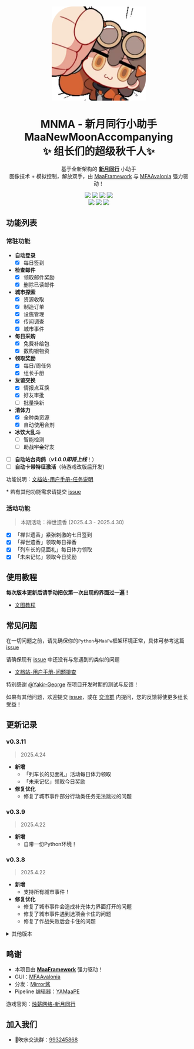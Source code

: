 <!-- markdownlint-disable MD033 MD041 -->
<p align="center">
  <img alt="LOGO" src="./logo.png" width="256" height="256" />
</p>

<div align="center">

# MNMA - 新月同行小助手</br>MaaNewMoonAccompanying</br>✨ 组长们的超级秋千人✨ 

基于全新架构的 [**新月同行**](https://xytx.firewick.net/home) 小助手<br/>图像技术 + 模拟控制，解放双手，由 [MaaFramework](https://github.com/MaaXYZ/MaaFramework) 与 [MFAAvalonia](https://github.com/SweetSmellFox/MFAAvalonia) 强力驱动！

<p align="center">
  <img src="https://img.shields.io/badge/Python-3776AB?logo=python&logoColor=white">
  <img src="https://img.shields.io/badge/Pipeline-%23454545?logo=paddypower&logoColor=%23FFFFFF">
  <img src="https://img.shields.io/badge/platform-Windows%20%7C%20Linux%20%7C%20macOS-blueviolet">
  <img src="https://img.shields.io/badge/proxy-Mirror酱-8fbd08?logo=&logoColor=white&url=https://mirrorchyan.com/zh/projects?rid=MNMA">
  <br/>
  <!-- <img src="https://img.shields.io/github/license/kqcoxn/MaaNewMoonAccompanying"> -->
  <img src="https://img.shields.io/github/commit-activity/m/kqcoxn/MaaNewMoonAccompanying">
  <img src="https://img.shields.io/github/stars/kqcoxn/MaaNewMoonAccompanying?style=social">
  <img src="https://img.shields.io/badge/QGroup-993245868-0e80c1?logo=qq&logoColor=white&url=http://qm.qq.com/cgi-bin/qm/qr?_wv=1027&k=VMC132QhbMDLi5U62MlDRvtCMj9WOXRr&authKey=yJNKO4sQ%2BBFHpBCLSSEvVOAyz%2FPjknNSl70W3ugg2%2BpELnKmEiHamj1emJMWcLwQ&noverify=0&group_code=993245868">
</p>

</div>

## 功能列表

### 常驻功能

- **自动登录**
  - [x] 每日签到
- **检查邮件**
  - [x] 领取邮件奖励
  - [x] 删除已读邮件
- **城市探索**
  - [x] 资源收取
  - [x] 制造订单
  - [x] 设施管理
  - [x] 传闻调查
  - [x] 城市事件
- **每日采购**
  - [x] 免费补给包
  - [x] 数构银物资
- **领取奖励**
  - [x] 每日/周任务
  - [x] 组长手册
- **友谊交换**
  - [x] 情报点互换
  - [x] 好友审批
  - [ ] 批量换新
- **清体力**
  - [x] 全种类资源
  - [x] 自动使用合剂
- **冰饮大乱斗**
  - [ ] 智能检测
  - [ ] 助战~~牢金~~好友
- [ ] **自动站台肉鸽**（_**v1.0.0即将上线**_！）
- [ ] **自动卡带特征激活**（待游戏改版后开发）

功能说明：[文档站-用户手册-任务说明](https://docs.codax.site/mnma/docs/users/funcs.html#%E4%BB%BB%E5%8A%A1%E8%AF%B4%E6%98%8E)

\* 若有其他功能需求请提交 [issue](https://github.com/kqcoxn/MaaNewMoonAccompanying/issues?q=is%3Aissue)

### 活动功能

> 本期活动：禅世遗香 (2025.4.3 - 2025.4.30)

- [x] 「禅世遗香」~~紧张刺激的~~七日签到
- [x] 「禅世遗香」领取每日禅香
- [x] 「列车长的见面礼」每日体力领取
- [x] 「未来记忆」领取今日奖励

<!-- <details>
<summary>往期活动</summary>

</details> -->

## 使用教程

**每次版本更新后请手动把仅第一次出现的界面过一遍！**

- [文图教程](https://docs.codax.site/mnma/docs/users/start.html)

## 常见问题

在一切问题之前，请先确保你的`Python`与`MaaFw`框架环境正常，具体可参考这篇 [issue](https://github.com/kqcoxn/MaaNewMoonAccompanying/issues/4)

请确保现有 [issue](https://github.com/kqcoxn/MaaNewMoonAccompanying/issues?q=is%3Aissue) 中还没有与您遇到的类似的问题

- [文档站-用户手册-问题排查](https://docs.codax.site/mnma/docs/users/errors.html)

特别感谢 [@Yakir-George](https://github.com/Yakir-George) 在项目开发时期的测试与反馈！

如果有其他问题，欢迎提交 [issue](https://github.com/kqcoxn/MaaNewMoonAccompanying/issues?q=is%3Aissue)，或在 [交流群](http://qm.qq.com/cgi-bin/qm/qr?_wv=1027&k=VMC132QhbMDLi5U62MlDRvtCMj9WOXRr&authKey=yJNKO4sQ%2BBFHpBCLSSEvVOAyz%2FPjknNSl70W3ugg2%2BpELnKmEiHamj1emJMWcLwQ&noverify=0&group_code=993245868) 内提问，您的反馈将使更多组长受益！

## 更新记录

<!-- ### Next Release (Committed but Unreleased) -->

### v0.3.11

> 2025.4.24

- **新增**
  - 「列车长的见面礼」活动每日体力领取
  - 「未来记忆」领取今日奖励
- **修复优化**
  - 修复了城市事件部分行动类任务无法跳过的问题

### v0.3.9

> 2025.4.22

- **新增**
  - 自带一份Python环境！

### v0.3.8

> 2025.4.22

- **新增**
  - 支持所有城市事件！
- **修复优化**
  - 修复了城市事件会造成补充体力界面打开的问题
  - 修复了城市事件遇到选项会卡住的问题
  - 修复了作战失败后会卡住的问题

<details>
<summary>其他版本</summary>

### v0.3.7

> 2025.4.21

- **修复优化**
  - 修复了调查第一次满进度时会卡住的问题
  - 修复了城市探索新剧情无法领取奖励的问题

### v0.3.6

> 2025.4.20

- **新增**
  - 添加选项：检查邮件-删除已读邮件
- **修复优化**
  - 修复了城市探索 UI 可能与地图文字重叠影响识别的问题
  - 修复了城市事件战后剧情无法跳过的问题
  - 修复了传闻调查可能卡在无报告界面的问题
  - 将检查邮件拆分为单独的任务

### v0.3.5

> 2025.4.20

- **新增**
  - 实装任务：返回主页，可以使游戏从绝大部分场景返回主页
- **修复优化**
  - 修复了清体力后组长升级会卡住的问题
  - 修复了新档案无法归档的问题
  - 修复了城市探索剧情不能跳过的问题
  - 将七日签到拆分为单独的任务，并大幅优化了识别效率

### v0.3.4

> 2025.4.19

- **新增**
  - 添加选项：友谊交换-自动添加好友
- **修复优化**
  - 修复了启动游戏时有概率卡在校准现实界面的问题
  - 修复了新调查提醒会卡住的问题，优化了识别逻辑，提高稳定性
  - 优化了城市事件相关逻辑

### v0.3.3

> 2025.4.19

- **新增**
  - [Mirror酱](https://mirrorchyan.com/zh/get-start) 支持！

### v0.3.1

> 2025.4.18

- **新增**
  - 新增功能：自动城市事件（测试）
  - 新增选项：清体力-自动使用稳定合剂
- **修复优化**
  - 优化了清体力的倍速判断机制，提高效率

### v0.3.0

> 2025.4.18

- **新增**
  - 实装清体力功能

### 更早的版本

- [更新记录](/docs/zh_cn/更新记录.md)

</details>

## 鸣谢

- 本项目由 **[MaaFramework](https://github.com/MaaXYZ/MaaFramework)** 强力驱动！
- GUI：[MFAAvalonia](https://github.com/SweetSmellFox/MFAAvalonia/tree/master)
- 分发：[Mirror酱](https://mirrorchyan.com/zh/get-start)
- Pipeline 编辑器：[YAMaaPE](https://github.com/kqcoxn/YAMaaPE)

游戏官网：[烛薪网络-新月同行](https://xytx.firewick.net/home)

## 加入我们

- 🐧~~吹水~~交流群：[993245868](http://qm.qq.com/cgi-bin/qm/qr?_wv=1027&k=VMC132QhbMDLi5U62MlDRvtCMj9WOXRr&authKey=yJNKO4sQ%2BBFHpBCLSSEvVOAyz%2FPjknNSl70W3ugg2%2BpELnKmEiHamj1emJMWcLwQ&noverify=0&group_code=993245868)

